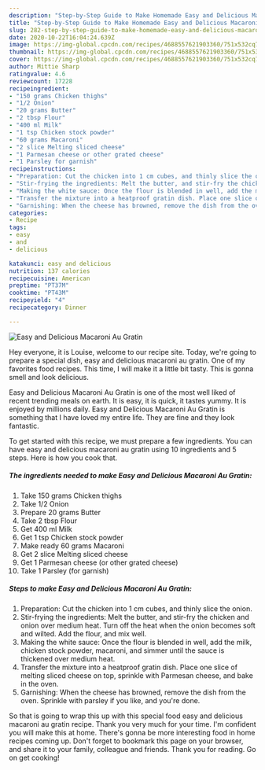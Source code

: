 ```yaml
---
description: "Step-by-Step Guide to Make Homemade Easy and Delicious Macaroni Au Gratin"
title: "Step-by-Step Guide to Make Homemade Easy and Delicious Macaroni Au Gratin"
slug: 282-step-by-step-guide-to-make-homemade-easy-and-delicious-macaroni-au-gratin
date: 2020-10-22T16:04:24.639Z
image: https://img-global.cpcdn.com/recipes/4688557621903360/751x532cq70/easy-and-delicious-macaroni-au-gratin-recipe-main-photo.jpg
thumbnail: https://img-global.cpcdn.com/recipes/4688557621903360/751x532cq70/easy-and-delicious-macaroni-au-gratin-recipe-main-photo.jpg
cover: https://img-global.cpcdn.com/recipes/4688557621903360/751x532cq70/easy-and-delicious-macaroni-au-gratin-recipe-main-photo.jpg
author: Mittie Sharp
ratingvalue: 4.6
reviewcount: 17228
recipeingredient:
- "150 grams Chicken thighs"
- "1/2 Onion"
- "20 grams Butter"
- "2 tbsp Flour"
- "400 ml Milk"
- "1 tsp Chicken stock powder"
- "60 grams Macaroni"
- "2 slice Melting sliced cheese"
- "1 Parmesan cheese or other grated cheese"
- "1 Parsley for garnish"
recipeinstructions:
- "Preparation: Cut the chicken into 1 cm cubes, and thinly slice the onion."
- "Stir-frying the ingredients: Melt the butter, and stir-fry the chicken and onion over medium heat. Turn off the heat when the onion becomes soft and wilted. Add the flour, and mix well."
- "Making the white sauce: Once the flour is blended in well, add the milk, chicken stock powder, macaroni, and simmer until the sauce is thickened over medium heat."
- "Transfer the mixture into a heatproof gratin dish. Place one slice of melting sliced cheese on top, sprinkle with Parmesan cheese, and bake in the oven."
- "Garnishing: When the cheese has browned, remove the dish from the oven. Sprinkle with parsley if you like, and you&#39;re done."
categories:
- Recipe
tags:
- easy
- and
- delicious

katakunci: easy and delicious 
nutrition: 137 calories
recipecuisine: American
preptime: "PT37M"
cooktime: "PT43M"
recipeyield: "4"
recipecategory: Dinner

---
```



![Easy and Delicious Macaroni Au Gratin](https://img-global.cpcdn.com/recipes/4688557621903360/751x532cq70/easy-and-delicious-macaroni-au-gratin-recipe-main-photo.jpg)

Hey everyone, it is Louise, welcome to our recipe site. Today, we're going to prepare a special dish, easy and delicious macaroni au gratin. One of my favorites food recipes. This time, I will make it a little bit tasty. This is gonna smell and look delicious.



Easy and Delicious Macaroni Au Gratin is one of the most well liked of recent trending meals on earth. It is easy, it is quick, it tastes yummy. It is enjoyed by millions daily. Easy and Delicious Macaroni Au Gratin is something that I have loved my entire life. They are fine and they look fantastic.


To get started with this recipe, we must prepare a few ingredients. You can have easy and delicious macaroni au gratin using 10 ingredients and 5 steps. Here is how you cook that.

<!--inarticleads1-->

##### The ingredients needed to make Easy and Delicious Macaroni Au Gratin:

1. Take 150 grams Chicken thighs
1. Take 1/2 Onion
1. Prepare 20 grams Butter
1. Take 2 tbsp Flour
1. Get 400 ml Milk
1. Get 1 tsp Chicken stock powder
1. Make ready 60 grams Macaroni
1. Get 2 slice Melting sliced cheese
1. Get 1 Parmesan cheese (or other grated cheese)
1. Take 1 Parsley (for garnish)




<!--inarticleads2-->

##### Steps to make Easy and Delicious Macaroni Au Gratin:

1. Preparation: Cut the chicken into 1 cm cubes, and thinly slice the onion.
1. Stir-frying the ingredients: Melt the butter, and stir-fry the chicken and onion over medium heat. Turn off the heat when the onion becomes soft and wilted. Add the flour, and mix well.
1. Making the white sauce: Once the flour is blended in well, add the milk, chicken stock powder, macaroni, and simmer until the sauce is thickened over medium heat.
1. Transfer the mixture into a heatproof gratin dish. Place one slice of melting sliced cheese on top, sprinkle with Parmesan cheese, and bake in the oven.
1. Garnishing: When the cheese has browned, remove the dish from the oven. Sprinkle with parsley if you like, and you&#39;re done.




So that is going to wrap this up with this special food easy and delicious macaroni au gratin recipe. Thank you very much for your time. I'm confident you will make this at home. There's gonna be more interesting food in home recipes coming up. Don't forget to bookmark this page on your browser, and share it to your family, colleague and friends. Thank you for reading. Go on get cooking!
